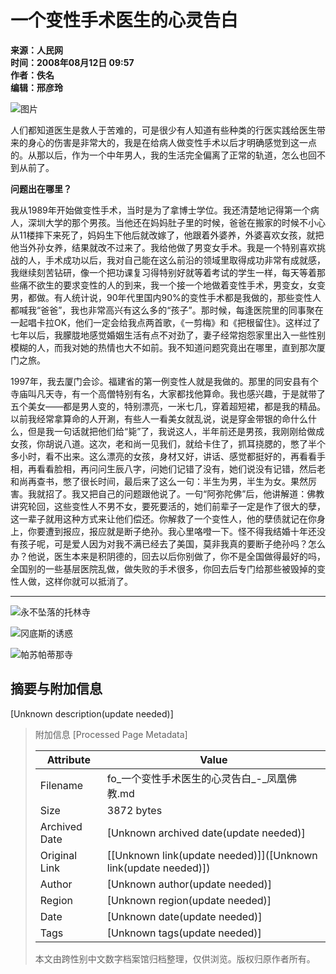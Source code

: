 # 一个变性手术医生的心灵告白

**来源：人民网**  
**时间：2008年08月12日 09:57**  
**作者：佚名**  
**编辑：邢彦玲**  

![图片](http://imgco.ifeng.com/res/200808/0812_14458.jpg)

人们都知道医生是救人于苦难的，可是很少有人知道有些种类的行医实践给医生带来的身心的伤害是非常大的，我是在给病人做变性手术以后才明确感觉到这一点的。从那以后，作为一个中年男人，我的生活完全偏离了正常的轨道，怎么也回不到从前了。

**问题出在哪里？**

我从1989年开始做变性手术，当时是为了拿博士学位。我还清楚地记得第一个病人，深圳大学的那个男孩。当他还在妈妈肚子里的时候，爸爸在搬家的时候不小心从11楼摔下来死了，妈妈生下他后就改嫁了，他跟着外婆养，外婆喜欢女孩，就把他当外孙女养，结果就改不过来了。我给他做了男变女手术。我是一个特别喜欢挑战的人，手术成功以后，我对自己能在这么前沿的领域里取得成功非常有成就感，我继续刻苦钻研，像一个把功课复习得特别好就等着考试的学生一样，每天等着那些痛不欲生的要求变性的人的到来，我一个接一个地做着变性手术，男变女，女变男，都做。有人统计说，90年代里国内90%的变性手术都是我做的，那些变性人都喊我“爸爸”，我也非常高兴有这么多的“孩子”。那时候，每逢医院里的同事聚在一起唱卡拉OK，他们一定会给我点两首歌，《一剪梅》和《把根留住》。这样过了七年以后，我朦胧地感觉婚姻生活有点不对劲了，妻子经常抱怨家里出入一些性别模糊的人，而我对她的热情也大不如前。我不知道问题究竟出在哪里，直到那次厦门之旅。

1997年，我去厦门会诊。福建省的第一例变性人就是我做的。那里的同安县有个寺庙叫凡天寺，有一个高僧特别有名，大家都找他算命。我也感兴趣，于是就带了五个美女——都是男人变的，特别漂亮，一米七几，穿着超短裙，都是我的精品。以前我经常拿算命的人开涮，有些人一看美女就乱说，说是穿金带银的命什么什么，但是我一句话就把他们给“毙”了，我说这人，半年前还是男孩，我刚刚给做成女孩，你胡说八道。这次，老和尚一见我们，就给卡住了，抓耳挠腮的，憋了半个多小时，看不出来。这么漂亮的女孩，身材又好，讲话、感觉都挺好的，再看看手相，再看看脸相，再问问生辰八字，问她们记错了没有，她们说没有记错，然后老和尚再查书，憋了很长时间，最后来了这么一句：半生为男，半生为女。果然厉害。我就招了。我又把自己的问题跟他说了。一句“阿弥陀佛”后，他讲解道：佛教讲究轮回，这些变性人不男不女，要死要活的，她们前辈子一定是作了很大的孽，这一辈子就用这种方式来让他们偿还。你解救了一个变性人，他的孽债就记在你身上，你要遭到报应，报应就是断子绝孙。我心里咯噔一下。怪不得我结婚十年还没有孩子呢，可是爱人因为对我不满已经去了美国，莫非我真的要断子绝孙吗？怎么办？他说，医生本来是积阴德的，回去以后你别做了，你不是全国做得最好的吗，全国别的一些基层医院乱做，做失败的手术很多，你回去后专门给那些被毁掉的变性人做，这样你就可以抵消了。

---

![永不坠落的托林寺](http://imgco.ifeng.com/tres/fojiao/0108g03.jpg)

![冈底斯的诱惑](http://imgco.ifeng.com/tres/fojiao/0121g04.jpg)

![帕苏帕蒂那寺](http://imgco.ifeng.com/tres/fojiao/0108g06.jpg)

## 摘要与附加信息

<!-- tcd_abstract -->
[Unknown description(update needed)]
<!-- tcd_abstract_end -->

> 附加信息 [Processed Page Metadata]
>
> | Attribute       | Value                                  |
> |-----------------|----------------------------------------|
> | Filename        | fo_一个变性手术医生的心灵告白_-_凤凰佛教.md                             |
> | Size            | 3872 bytes                           |
> | Archived Date   | [Unknown archived date(update needed)]                             |
> | Original Link   | [[Unknown link(update needed)]]([Unknown link(update needed)])                       |
> | Author          | [Unknown author(update needed)]                               |
> | Region          | [Unknown region(update needed)]                               |
> | Date            | [Unknown date(update needed)]                                 |
> | Tags            | [Unknown tags(update needed)]                                 |
>
> 本文由跨性别中文数字档案馆归档整理，仅供浏览。版权归原作者所有。
>
